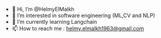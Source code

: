 - 👋 Hi, I’m @HelmyElMalkh
- 👀 I’m interested in software engineering (ML,CV and NLP)
- 🌱 I’m currently learning Langchain
- 📫 How to reach me : helmy.elmalkh1963@gmail.com

<!---
HelmyElMalkh/HelmyElMalkh is a ✨ special ✨ repository because its `README.md` (this file) appears on your GitHub profile.
You can click the Preview link to take a look at your changes.
--->
